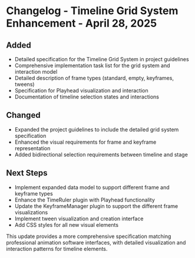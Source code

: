 # Changelog - Timeline Grid System Enhancement - April 28, 2025

## Added
- Detailed specification for the Timeline Grid System in project guidelines
- Comprehensive implementation task list for the grid system and interaction model
- Detailed description of frame types (standard, empty, keyframes, tweens)
- Specification for Playhead visualization and interaction
- Documentation of timeline selection states and interactions

## Changed
- Expanded the project guidelines to include the detailed grid system specification
- Enhanced the visual requirements for frame and keyframe representation
- Added bidirectional selection requirements between timeline and stage

## Next Steps
- Implement expanded data model to support different frame and keyframe types
- Enhance the TimeRuler plugin with Playhead functionality
- Update the KeyframeManager plugin to support the different frame visualizations
- Implement tween visualization and creation interface
- Add CSS styles for all new visual elements

This update provides a more comprehensive specification matching professional animation software interfaces, with detailed visualization and interaction patterns for timeline elements.
